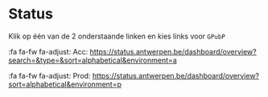 # Status

Klik op één van de 2 onderstaande linken en kies links voor `GPubP` 

:fa fa-fw fa-adjust: Acc: https://status.antwerpen.be/dashboard/overview?search=&type=&sort=alphabetical&environment=a

:fa fa-fw fa-adjust: Prod: https://status.antwerpen.be/dashboard/overview?sort=alphabetical&environment=p

